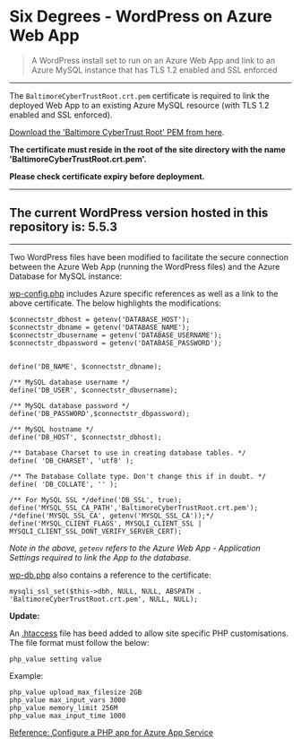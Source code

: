 # Six Degrees - WordPress on Azure Web App

> A WordPress install set to run on an Azure Web App and link to an Azure MySQL instance that has TLS 1.2 enabled and SSL enforced

---

The ```BaltimoreCyberTrustRoot.crt.pem``` certificate is required to link the deployed Web App to an existing Azure MySQL resource (with TLS 1.2 enabled and SSL enforced).

[Download the 'Baltimore CyberTrust Root' PEM from here](https://www.digicert.com/kb/digicert-root-certificates.htm).

**The certificate must reside in the root of the site directory with the name 'BaltimoreCyberTrustRoot.crt.pem'.**

**Please check certificate expiry before deployment.**

---

## The current WordPress version hosted in this repository is: 5.5.3

---

Two WordPress files have been modified to facilitate the secure connection between the Azure Web App (running the WordPress files) and the Azure Database for MySQL instance:

[wp-config.php](wp-config.php) includes Azure specific references as well as a link to the above certificate. The below highlights the modifications:

```
$connectstr_dbhost = getenv('DATABASE_HOST');
$connectstr_dbname = getenv('DATABASE_NAME');
$connectstr_dbusername = getenv('DATABASE_USERNAME');
$connectstr_dbpassword = getenv('DATABASE_PASSWORD');


define('DB_NAME', $connectstr_dbname);

/** MySQL database username */
define('DB_USER', $connectstr_dbusername);

/** MySQL database password */
define('DB_PASSWORD',$connectstr_dbpassword);

/** MySQL hostname */
define('DB_HOST', $connectstr_dbhost);

/** Database Charset to use in creating database tables. */
define( 'DB_CHARSET', 'utf8' );

/** The Database Collate type. Don't change this if in doubt. */
define( 'DB_COLLATE', '' );

/** For MySQL SSL */define('DB_SSL', true);
define('MYSQL_SSL_CA_PATH','BaltimoreCyberTrustRoot.crt.pem');
/*define('MYSQL_SSL_CA', getenv('MYSQL_SSL_CA'));*/
define('MYSQL_CLIENT_FLAGS', MYSQLI_CLIENT_SSL | MYSQLI_CLIENT_SSL_DONT_VERIFY_SERVER_CERT);
```

*Note in the above, ```getenv``` refers to the Azure Web App - Application Settings required to link the App to the database.*

[wp-db.php](wp-includes/wp-db.php) also contains a reference to the certificate:

```
mysqli_ssl_set($this->dbh, NULL, NULL, ABSPATH . 'BaltimoreCyberTrustRoot.crt.pem', NULL, NULL);
```

**Update:**

An [.htaccess](.htaccess) file has beed added to allow site specific PHP customisations. The file format must follow the below:

```
php_value setting value
```

Example:

```
php_value upload_max_filesize 2GB
php_value max_input_vars 3000
php_value memory_limit 256M
php_value max_input_time 1000
```

[Reference: Configure a PHP app for Azure App Service](https://docs.microsoft.com/en-us/azure/app-service/configure-language-php?pivots=platform-linux#customize-phpini-settings)